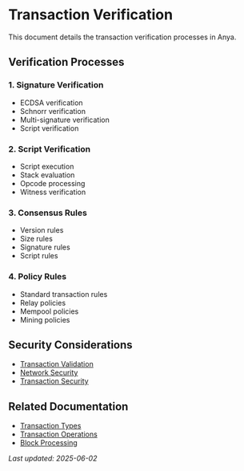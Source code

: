 # Transaction Verification

This document details the transaction verification processes in Anya.

## Verification Processes

### 1. Signature Verification

- ECDSA verification
- Schnorr verification
- Multi-signature verification
- Script verification

### 2. Script Verification

- Script execution
- Stack evaluation
- Opcode processing
- Witness verification

### 3. Consensus Rules

- Version rules
- Size rules
- Signature rules
- Script rules

### 4. Policy Rules

- Standard transaction rules
- Relay policies
- Mempool policies
- Mining policies

## Security Considerations

- [Transaction Validation](transaction-validation.md)
- [Network Security](network-security.md)
- [Transaction Security](transaction-security.md)

## Related Documentation

- [Transaction Types](../features/transaction-types.md)
- [Transaction Operations](../features/transaction-operations.md)
- [Block Processing](../features/block-processing.md)

*Last updated: 2025-06-02*

